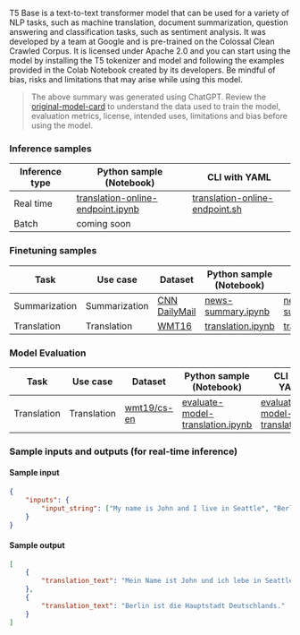 T5 Base is a text-to-text transformer model that can be used for a variety of NLP tasks, such as machine translation, document summarization, question answering and classification tasks, such as sentiment analysis. It was developed by a team at Google and is pre-trained on the Colossal Clean Crawled Corpus. It is licensed under Apache 2.0 and you can start using the model by installing the T5 tokenizer and model and following the examples provided in the Colab Notebook created by its developers. Be mindful of bias, risks and limitations that may arise while using this model.

> The above summary was generated using ChatGPT. Review the <a href="https://huggingface.co/t5-base" target="_blank">original-model-card</a> to understand the data used to train the model, evaluation metrics, license, intended uses, limitations and bias before using the model.

### Inference samples

Inference type|Python sample (Notebook)|CLI with YAML
|--|--|--|
Real time|<a href="https://aka.ms/azureml-infer-online-sdk-translation" target="_blank">translation-online-endpoint.ipynb</a>|<a href="https://aka.ms/azureml-infer-online-cli-translation" target="_blank">translation-online-endpoint.sh</a>
Batch | coming soon


### Finetuning samples

Task|Use case|Dataset|Python sample (Notebook)|CLI with YAML
|---|--|--|--|--|
Summarization|Summarization|<a href="https://huggingface.co/datasets/cnn_dailymail" target="_blank">CNN DailyMail</a>|<a href="https://aka.ms/azureml-ft-sdk-news-summary" target="_blank">news-summary.ipynb</a>|<a href="https://aka.ms/azureml-ft-cli-news-summary" target="_blank">news-summary.sh</a>
Translation|Translation|<a href="https://huggingface.co/datasets/cnn_dailymail" target="_blank">WMT16</a>|<a href="https://aka.ms/azureml-ft-sdk-translation" target="_blank">translation.ipynb</a>|<a href="https://aka.ms/azureml-ft-cli-translation" target="_blank">translation.sh</a>


### Model Evaluation

| Task        | Use case    | Dataset                                                            | Python sample (Notebook)                                                        | CLI with YAML                                                                 |
|-------------|-------------|--------------------------------------------------------------------|---------------------------------------------------------------------------------|-------------------------------------------------------------------------------|
| Translation | Translation | <a href="https://huggingface.co/datasets/wmt19/viewer/cs-en/" target="_blank">wmt19/cs-en</a> | <a href="https://aka.ms/azureml-eval-sdk-translation" target="_blank">evaluate-model-translation.ipynb</a> | <a href="https://aka.ms/azureml-eval-cli-translation" target="_blank">evaluate-model-translation.yml</a> |


### Sample inputs and outputs (for real-time inference)

#### Sample input
```json
{
    "inputs": {
        "input_string": ["My name is John and I live in Seattle", "Berlin is the capital of Germany."]
    }
}
```

#### Sample output
```json
[
    {
        "translation_text": "Mein Name ist John und ich lebe in Seattle"
    },
    {
        "translation_text": "Berlin ist die Hauptstadt Deutschlands."
    }
]
```
